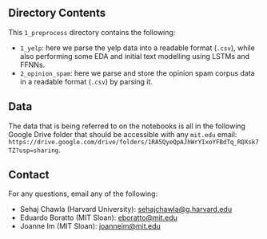 ## Directory Contents

This `1_preprocess` directory contains the following:
* `1_yelp`: here we parse the yelp data into a readable format (`.csv`), while also performing some EDA and initial text modelling using LSTMs and FFNNs.
* `2_opinion_spam`: here we parse and store the opinion spam corpus data in a readable format (`.csv`) by parsing it.

## Data

The data that is being referred to on the notebooks is all in the following Google Drive folder that should be accessible with any `mit.edu` email: `https://drive.google.com/drive/folders/1RA5QyeQpAJhWrYIxoYFBdTq_RQXsk7TZ?usp=sharing`.

## Contact

For any questions, email any of the following:
* Sehaj Chawla (Harvard University): sehajchawla@g.harvard.edu
* Eduardo Boratto (MIT Sloan): eboratto@mit.edu
* Joanne Im (MIT Sloan): joanneim@mit.edu

